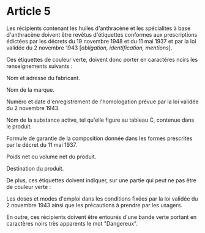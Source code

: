 # Article 5

Les récipients contenant les huiles d'anthracène et les spécialités à base d'anthracène doivent être revêtus d'étiquettes conformes aux prescriptions édictées par les décrets du 19 novembre 1948 et du 11 mai 1937 et par la loi validée du 2 novembre 1943 [*obligation, identification, mentions*].

Ces étiquettes de couleur verte, doivent donc porter en caractères noirs les renseignements suivants :

Nom et adresse du fabricant.

Nom de la marque.

Numéro et date d'enregistrement de l'homologation prévue par la loi validée du 2 novembre 1943.

Nom de la substance active, tel qu'elle figure au tableau C, contenue dans le produit.

Formule de garantie de la composition donnée dans les formes prescrites par le décret du 11 mai 1937.

Poids net ou volume net du produit.

Destination du produit.

De plus, ces étiquettes doivent indiquer, sur une partie qui peut ne pas être de couleur verte :

Les doses et modes d'emploi dans les conditions fixées par la loi validée du 2 novembre 1943 ainsi que les précautions à prendre par les usagers.

En outre, ces récipients doivent être entourés d'une bande verte portant en caractères noirs très apparents le mot "Dangereux".
